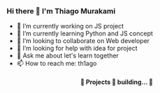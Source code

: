 ### Hi there 👋 I'm Thiago Murakami

- 🔭 I’m currently working on JS project
- 🌱 I’m currently learning Python and JS concept
- 👯 I’m looking to collaborate on Web developer
- 🤔 I’m looking for help with idea for project
- 💬 Ask me about let's learn together
- 📫 How to reach me: th1ago


<h4 align="center"> 
	🚧  Projects 🚀 building...  🚧
</h4>
